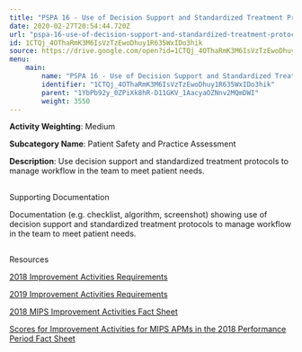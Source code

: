 ```yaml
---
title: "PSPA 16 - Use of Decision Support and Standardized Treatment Protocols"
date: 2020-02-27T20:54:44.720Z
url: "pspa-16-use-of-decision-support-and-standardized-treatment-protocols.md"
id: 1CTQj_4OThaRmK3M6IsVzTzEwoDhuy1R635WxIDo3hik
source: https://drive.google.com/open?id=1CTQj_4OThaRmK3M6IsVzTzEwoDhuy1R635WxIDo3hik
menu:
    main:
        name: "PSPA 16 - Use of Decision Support and Standardized Treatment Protocols"
        identifier: "1CTQj_4OThaRmK3M6IsVzTzEwoDhuy1R635WxIDo3hik"
        parent: "1YbPb92y_0ZPiXk8hR-D11GKV_1AacyaOZNnv2MQmDWI"
        weight: 3550
---
```









**Activity Weighting**: Medium

**Subcategory Name**: Patient Safety and Practice Assessment

**Description**: Use decision support and standardized treatment protocols to manage workflow in the team to meet patient needs.







## 

Supporting Documentation

Documentation (e.g. checklist, algorithm, screenshot) showing use of decision support and standardized treatment protocols to manage workflow in the team to meet patient needs.







## 

Resources

[2018 Improvement Activities Requirements](https://qpp.cms.gov/mips/improvement-activities?py=2018)

[2019 Improvement Activities Requirements](https://qpp.cms.gov/mips/improvement-activities?py=2019)

[2018 MIPS Improvement Activities Fact Sheet](https://qpp.cms.gov/resource/2018%20MIPS%20Improvement%20Activities%20Fact%20Sheet)

[Scores for Improvement Activities for MIPS APMs in the 2018 Performance Period Fact Sheet](https://qpp.cms.gov/resource/2018%20MIPS%20APMs%20improvement%20Activities%20scores%20fact%20sheet)

